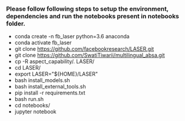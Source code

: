 ### Please follow following steps to setup the environment, dependencies and run the notebooks present in notebooks folder. ###


* conda create -n fb_laser python=3.6 anaconda 
* conda activate fb_laser
* git clone https://github.com/facebookresearch/LASER.git
* git clone https://github.com/SwatiTiwarii/multilingual_absa.git
* cp -R aspect_capability/. LASER/
* cd LASER/
* export LASER="${HOME}/LASER"
* bash install_models.sh
* bash install_external_tools.sh
* pip install -r requirements.txt
* bash run.sh
* cd notebooks/ 
* jupyter notebook
